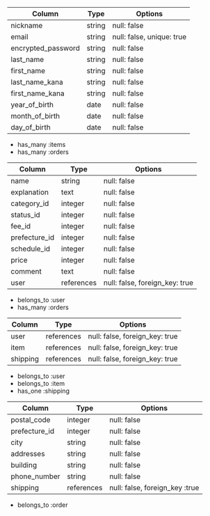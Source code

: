 <!-- users テーブル -->

| Column             | Type    | Options                   |
| ------------------ | ------- | ------------------------- |
| nickname           | string  | null: false               |
| email              | string  | null: false, unique: true |
| encrypted_password | string  | null: false               |
| last_name          | string  | null: false               |
| first_name         | string  | null: false               |
| last_name_kana     | string  | null: false               |
| first_name_kana    | string  | null: false               |
| year_of_birth      | date    | null: false               |
| month_of_birth     | date    | null: false               |
| day_of_birth       | date    | null: false               |

<!-- Association -->

- has_many :items
- has_many :orders

<!-- items テーブル -->

| Column              | Type       | Options                        |
| ------------------- | ---------- | ------------------------------ |
| name                | string     | null: false                    |
| explanation         | text       | null: false                    |
| category_id         | integer    | null: false                    |
| status_id           | integer    | null: false                    |
| fee_id              | integer    | null: false                    |
| prefecture_id       | integer    | null: false                    |
| schedule_id         | integer    | null: false                    |
| price               | integer    | null: false                    |
| comment             | text       | null: false                    |
| user                | references | null: false, foreign_key: true |

<!-- Association -->

- belongs_to :user
- has_many :orders

<!-- orders テーブル -->

| Column   | Type       | Options                        |
| -------- | ---------- | ------------------------------ |
| user     | references | null: false, foreign_key: true |
| item     | references | null: false, foreign_key: true |
| shipping | references |null: false, foreign_key: true |

<!-- Association -->

- belongs_to :user
- belongs_to :item
- has_one :shipping

<!-- shippings テーブル -->

| Column        | Type       | Options                        |
| ------------- | ---------- | ------------------------------ |
| postal_code   | integer    | null: false                    |
| prefecture_id | integer    | null: false                    |
| city          | string     | null: false                    |
| addresses     | string     | null: false                    |
| building      | string     | null: false                    |
| phone_number  | string     | null: false                    |
| shipping      | references | null: false, foreign_key :true |

<!-- Association -->

- belongs_to :order